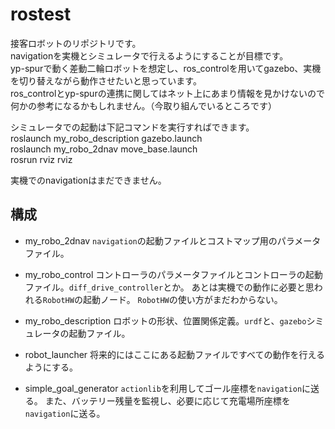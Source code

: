 # rostest
接客ロボットのリポジトリです。  
navigationを実機とシミュレータで行えるようにすることが目標です。  
yp-spurで動く差動二輪ロボットを想定し、ros_controlを用いてgazebo、実機を切り替えながら動作させたいと思っています。  
ros_controlとyp-spurの連携に関してはネット上にあまり情報を見かけないので何かの参考になるかもしれません。（今取り組んでいるところです）  
 
シミュレータでの起動は下記コマンドを実行すればできます。  
roslaunch my_robo_description gazebo.launch  
roslaunch my_robo_2dnav move_base.launch  
rosrun rviz rviz  

実機でのnavigationはまだできません。  

## 構成

* my_robo_2dnav
  `navigation`の起動ファイルとコストマップ用のパラメータファイル。

* my_robo_control
  コントローラのパラメータファイルとコントローラの起動ファイル。`diff_drive_controller`とか。
  あとは実機での動作に必要と思われる`RobotHW`の起動ノード。
  `RobotHW`の使い方がまだわからない。
  
* my_robo_description
  ロボットの形状、位置関係定義。`urdf`と、`gazebo`シミュレータの起動ファイル。
  
* robot_launcher
  将来的にはここにある起動ファイルですべての動作を行えるようにする。
  
* simple_goal_generator
  `actionlib`を利用してゴール座標を`navigation`に送る。
  また、バッテリー残量を監視し、必要に応じて充電場所座標を`navigation`に送る。

